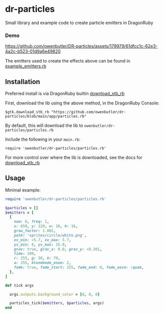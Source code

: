# dr-particles

Small library and example code to create particle emitters in DragonRuby

### Demo

https://github.com/owenbutler/DR-particles/assets/179979/61dfcc1c-62e3-4a2c-b523-01d9a6e49820

The emitters used to create the effects above can be found in [example_emitters.rb](app/example_emitters.rb)

## Installation

Preferred install is via DragonRuby builtin [download_stb_rb](https://docs.dragonruby.org/#-----download_stb_rb(_raw)-)

First, download the lib using the above method, in the DragonRuby Console:

```
$gtk.download_stb_rb "https://github.com/owenbutler/dr-particles/blob/main/app/particles.rb"
```

By default, this will download the lib to `owenbutler/dr-particles/particles.rb`

Include the following in your `main.rb`:

```
require 'owenbutler/dr-particles/particles.rb'
```

For more control over where the lib is downloaded, see the docs for [download_stb_rb](https://docs.dragonruby.org/#-----download_stb_rb(_raw)-)

## Usage

Minimal example:

```ruby
require 'owenbutler/dr-particles/particles.rb'

$particles = []
$emitters = [
  {
    num: 6, freq: 1,
    x: 650, y: 120, w: 16, h: 16,
    grow_factor: 1.002,
    path: 'sprites/circle/white.png',
    xv_min: -5.7, xv_max: 5.7,
    yv_min: 8, yv_max: 15.0,
    grav: true, grav_x: 0.0, grav_y: -0.201,
    time: 100,
    r: 255, g: 50, b: 70,
    a: 255, blendmode_enum: 2,
    fade: true, fade_start: 255, fade_end: 0, fade_ease: :quad,
  },
]

def tick args

  args.outputs.background_color = [0, 0, 0]

  particles_tick($emitters, $particles, args)
end

```
